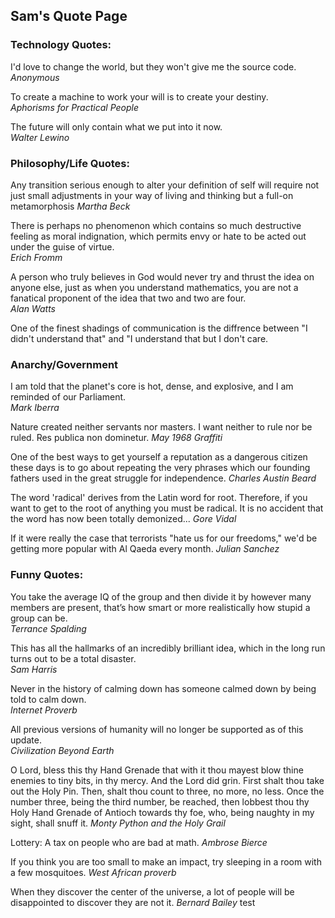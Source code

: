 ## Sam's Quote Page


### Technology Quotes:
I'd love to change the world, but they won't give me the source code.
_Anonymous_

To create a machine to work your will is to create your destiny.    
_Aphorisms for Practical People_

The future will only contain what we put into it now.  
_Walter Lewino_


### Philosophy/Life Quotes:
Any transition serious enough to alter your definition of self will require not just small adjustments in your way of living and thinking but a full-on metamorphosis
_Martha Beck_

There is perhaps no phenomenon which contains so much destructive feeling as moral indignation, which permits envy or hate to be acted out under the guise of virtue.   
_Erich Fromm_

A person who truly believes in God would never try and thrust the idea on anyone else, just as when you understand mathematics, you are not a fanatical proponent of the idea that two and two are four.    
_Alan Watts_

One of the finest shadings of communication is the diffrence between "I didn't understand that" and "I understand that but I don't care.


### Anarchy/Government
I am told that the planet's core is hot, dense, and explosive, and I am reminded of our Parliament.   
_Mark Iberra_

Nature created neither servants nor masters. I want neither to rule nor be ruled. Res publica non dominetur. 
_May 1968 Graffiti_

One of the best ways to get yourself a reputation as a dangerous citizen these days is to go about repeating the very phrases which our founding fathers used in the great struggle for independence. 
_Charles Austin Beard_

The word 'radical' derives from the Latin word for root. Therefore, if you want to get to the root of anything you must be radical. It is no accident that the word has now been totally demonized...
_Gore Vidal_

If it were really the case that terrorists "hate us for our freedoms," we'd be getting more popular with Al Qaeda every month.
_Julian Sanchez_


### Funny Quotes:
You take the average IQ of the group and then divide it by however many members are present, that’s how smart or more realistically how stupid a group can be.    
_Terrance Spalding_

This has all the hallmarks of an incredibly brilliant idea, which in the long run turns out to be a total disaster.  
_Sam Harris_

Never in the history of calming down has someone calmed down by being told to calm down.    
_Internet Proverb_

All previous versions of humanity will no longer be supported as of this update.    
_Civilization Beyond Earth_

O Lord, bless this thy Hand Grenade that with it thou mayest blow thine enemies to tiny bits, in thy mercy. And the Lord did grin. First shalt thou take out the Holy Pin. Then, shalt thou count to three, no more, no less. Once the number three, being the third number, be reached, then lobbest thou thy Holy Hand Grenade of Antioch towards thy foe, who, being naughty in my sight, shall snuff it.
_Monty Python and the Holy Grail_

Lottery: A tax on people who are bad at math.
_Ambrose Bierce_

If you think you are too small to make an impact, try sleeping in a room with a few mosquitoes.
_West African proverb_

When they discover the center of the universe, a lot of people will be disappointed to discover they are not it.
_Bernard Bailey_
test
